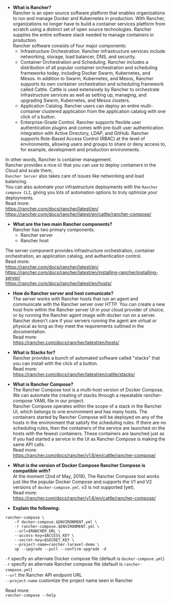 - **What is Rancher?**  
Rancher is an open source software platform that enables organizations to run and manage Docker and Kubernetes in production.
With Rancher, organizations no longer have to build a container services platform from scratch using a distinct set of open source technologies.
Rancher supplies the entire software stack needed to manage containers in production.  
Rancher software consists of four major components:
  - Infrastructure Orchestration. Rancher infrastructure services include networking, storage, load balancer, DNS, and security.
  - Container Orchestration and Scheduling. Rancher includes a distribution of all popular container orchestration and scheduling frameworks today, including Docker Swarm, Kubernetes, and Mesos. In addition to Swarm, Kubernetes, and Mesos, Rancher supports its own container orchestration and scheduling framework called Cattle. Cattle is used extensively by Rancher to orchestrate infrastructure services as well as setting up, managing, and upgrading Swarm, Kubernetes, and Mesos clusters.
  - Application Catalog. Rancher users can deploy an entire multi-container clustered application from the application catalog with one click of a button. 
  - Enterprise-Grade Control. Rancher supports flexible user authentication plugins and comes with pre-built user authentication integration with Active Directory, LDAP, and GitHub. Rancher supports Role-Based Access Control (RBAC) at the level of environments, allowing users and groups to share or deny access to, for example, development and production environments.

In other words, Rancher is container management.  
Rancher provides a nice `UI` that you can use to deploy containers in the Cloud and scale them;  
`Rancher Server` also takes care of issues like networking and load balancing.  
You can also automate your infrastructure deployments with the `Rancher compose CLI`, giving you lots of automation options to truly optimize your deployments.  
Read more:   
https://rancher.com/docs/rancher/latest/en/  
https://rancher.com/docs/rancher/latest/en/cattle/rancher-compose/  

- **What are the two main Rancher components?**  
Rancher has two primary components:  
  - Rancher server
  - Rancher host

The server component provides infrastructure orchestration, container orchestration, an application catalog, and authentication control.   
Read more:  
https://rancher.com/docs/rancher/latest/en/  
https://rancher.com/docs/rancher/latest/en/installing-rancher/installing-server/  
https://rancher.com/docs/rancher/latest/en/hosts/  

- **How do Rancher server and host comunicate?**  
The server works with Rancher hosts that run an agent and communicate with the Rancher server over HTTP. You can create a new host from within the Rancher server UI in your cloud provider of choice, or by running the Rancher agent image with docker run on a server.  
Rancher doesn't care if your servers running the agent are virtual or physical as long as they meet the requirements outlined in the documentation.  
Read more:  
https://rancher.com/docs/rancher/latest/en/hosts/  

- **What is Stacks for?**  
Rancher provides a bunch of automated software called "stacks" that you can install with the click of a button.  
Read more:  
https://rancher.com/docs/rancher/latest/en/cattle/stacks/  

- **What is Rancher Compose?**  
The Rancher Compose tool is a multi-host version of Docker Compose.  
We can automate the creating of stacks through a repeatable rancher-compose YAML file in our project.  
Rancher Compose operates within the scope of a stack in the Rancher UI, which belongs to one environment and has many hosts. The containers started by Rancher Compose will be deployed on any of the hosts in the environment that satisfy the scheduling rules. If there are no scheduling rules, then the containers of the service are launched on the hosts with the fewest containers. These containers are launched just as if you had started a service in the UI as Rancher Compose is making the same API calls.  
Read more:  
https://rancher.com/docs/rancher/v1.6/en/cattle/rancher-compose/  

- **What is the version of Docker Compose Rancher Compose is compatible with?**  
At the moment (2nd of May, 2018), The Rancher Compose tool works just like the popular Docker Compose and supports the V1 and V2 versions of `docker-compose.yml`. v3 is not supported (yet).  
Read more:  
https://rancher.com/docs/rancher/v1.6/en/cattle/rancher-compose/  

- **Explain the following:**  
```
rancher-compose \
    -f docker-compose.$ENVIRONMENT.yml \
    -r rancher-compose.$ENVIRONMENT.yml \
    --url=$RANCHER_URL \
    --access-key=$ACCESS_KEY \
    --secret-key=$SECRET_KEY \
    --project-name=rancher-laravel-demo \
    up --upgrade --pull --confirm-upgrade -d
```

`-f` specify an alternate Docker compose file (default is `docker-compose.yml`)  
`-r` specify an alternate Rancher compose file (default is `rancher-compose.yml`)  
`--url` the Rancher API endpoint URL  
`--project-name` customize the project name seen in Rancher  

Read more:  
`rancher-compose --help`  
